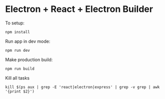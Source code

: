 # Electron + React + Electron Builder

To setup:
    
    npm install
    
Run app in dev mode:
    
    npm run dev
    
Make production build:

    npm run build
    
Kill all tasks

    kill $(ps aux | grep -E 'react|electron|express' | grep -v grep | awk '{print $2}')